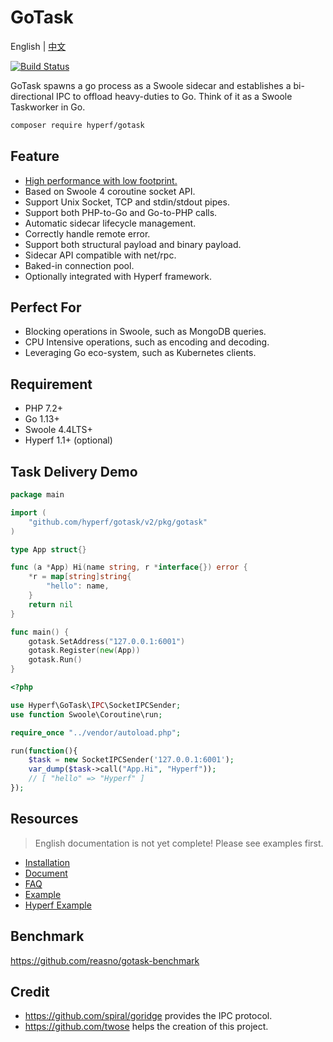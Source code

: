 # GoTask

English | [中文](./README-CN.md)
 
[![Build Status](https://travis-ci.org/hyperf/gotask.svg?branch=master)](https://travis-ci.org/hyperf/gotask)

GoTask spawns a go process as a Swoole sidecar and establishes a bi-directional IPC to offload heavy-duties to Go. Think of it as a Swoole Taskworker in Go.

```bash
composer require hyperf/gotask
```

## Feature

* [High performance with low footprint.](https://github.com/reasno/gotask-benchmark)
* Based on Swoole 4 coroutine socket API.
* Support Unix Socket, TCP and stdin/stdout pipes.
* Support both PHP-to-Go and Go-to-PHP calls.
* Automatic sidecar lifecycle management.
* Correctly handle remote error.
* Support both structural payload and binary payload.
* Sidecar API compatible with net/rpc.
* Baked-in connection pool.
* Optionally integrated with Hyperf framework.

## Perfect For
* Blocking operations in Swoole, such as MongoDB queries.
* CPU Intensive operations, such as encoding and decoding.
* Leveraging Go eco-system, such as Kubernetes clients.

## Requirement

* PHP 7.2+
* Go 1.13+
* Swoole 4.4LTS+
* Hyperf 1.1+ (optional)

## Task Delivery Demo

```go
package main

import (
    "github.com/hyperf/gotask/v2/pkg/gotask"
)

type App struct{}

func (a *App) Hi(name string, r *interface{}) error {
    *r = map[string]string{
        "hello": name,
    }
    return nil
}

func main() {
    gotask.SetAddress("127.0.0.1:6001")
    gotask.Register(new(App))
    gotask.Run()
}
```

```php
<?php

use Hyperf\GoTask\IPC\SocketIPCSender;
use function Swoole\Coroutine\run;

require_once "../vendor/autoload.php";

run(function(){
    $task = new SocketIPCSender('127.0.0.1:6001');
    var_dump($task->call("App.Hi", "Hyperf"));
    // [ "hello" => "Hyperf" ]
});

```

## Resources
> English documentation is not yet complete! Please see examples first.

* [Installation](https://github.com/Hyperf/gotask/wiki/Installation-&-Configuration)
* [Document](https://github.com/Hyperf/gotask/wiki/Document)
* [FAQ](https://github.com/Hyperf/gotask/wiki/FAQ)
* [Example](https://github.com/Hyperf/gotask/tree/master/example)
* [Hyperf Example](https://github.com/Hyperf/gotask-benchmark/blob/master/app/Controller/IndexController.php)

## Benchmark

https://github.com/reasno/gotask-benchmark

## Credit
* https://github.com/spiral/goridge provides the IPC protocol.
* https://github.com/twose helps the creation of this project.







